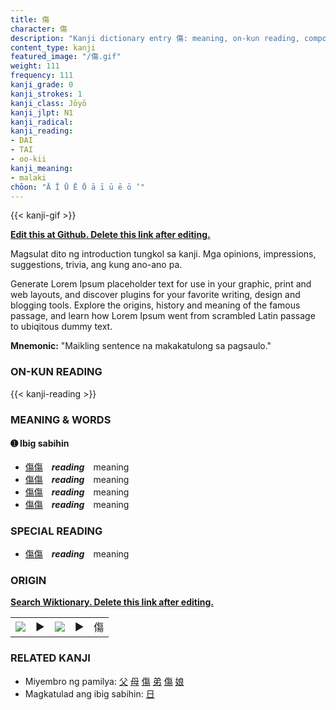 ```yaml
---
title: 傷
character: 傷
description: "Kanji dictionary entry 傷: meaning, on-kun reading, compounds, origin, related kanji"
content_type: kanji
featured_image: "/傷.gif"
weight: 111
frequency: 111
kanji_grade: 0
kanji_strokes: 1
kanji_class: Jōyō
kanji_jlpt: N1
kanji_radical: 
kanji_reading: 
- DAI
- TAI
- oo-kii
kanji_meaning:
- malaki
chōon: "Ā Ī Ū Ē Ō ā ī ū ē ō ’"
---
```

[//]: # (Don't edit the line below. Kanji animated GIF code is automatically generated.)
{{< kanji-gif >}}

[//]: # (Edit below this line.)

**[Edit this at Github. Delete this link after editing.](https://github.com/tim0g/tim/tree/main/content/kanji/傷/index.md)**

Magsulat dito ng introduction tungkol sa kanji. Mga opinions, impressions, suggestions, trivia, ang kung ano-ano pa.

Generate Lorem Ipsum placeholder text for use in your graphic, print and web layouts, and discover plugins for your favorite writing, design and blogging tools. Explore the origins, history and meaning of the famous passage, and learn how Lorem Ipsum went from scrambled Latin passage to ubiqitous dummy text.
 
**Mnemonic:** "Maikling sentence na makakatulong sa pagsaulo."

### ON-KUN READING

[//]: # (Don't edit the line below. ON-KUN READING code is automatically generated.)
{{< kanji-reading >}}

### MEANING & WORDS

#### ➊ **Ibig sabihin**
  - [傷](../傷)[傷](../傷)　***reading***　meaning
  - [傷](../傷)[傷](../傷)　***reading***　meaning
  - [傷](../傷)[傷](../傷)　***reading***　meaning
  - [傷](../傷)[傷](../傷)　***reading***　meaning

### SPECIAL READING
  - [傷](../傷)[傷](../傷)　***reading***　meaning

### ORIGIN

**[Search Wiktionary. Delete this link after editing.](https://wiktionary.org/wiki/傷)**
<table class="kanji-table"><tr><td>
<img src="60px-傷-bronze.svg.png">
</td><td>▶</td><td>
<img src="60px-傷-oracle.svg.png">
</td><td>▶</td>
<td class="kanji-origin">傷</td>
</tr></table>

### RELATED KANJI
- Miyembro ng pamilya: [父](../父) [母](../母) [傷](../傷) [弟](../弟) [傷](../傷) [娘](../娘)
- Magkatulad ang ibig sabihin: [日](../日)
